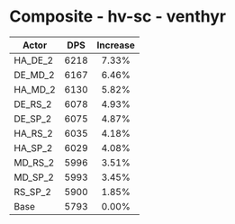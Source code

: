 # Composite - hv-sc - venthyr
| Actor | DPS | Increase |
|---|:---:|:---:|
|HA_DE_2|6218|7.33%|
|DE_MD_2|6167|6.46%|
|HA_MD_2|6130|5.82%|
|DE_RS_2|6078|4.93%|
|DE_SP_2|6075|4.87%|
|HA_RS_2|6035|4.18%|
|HA_SP_2|6029|4.08%|
|MD_RS_2|5996|3.51%|
|MD_SP_2|5993|3.45%|
|RS_SP_2|5900|1.85%|
|Base|5793|0.00%|
